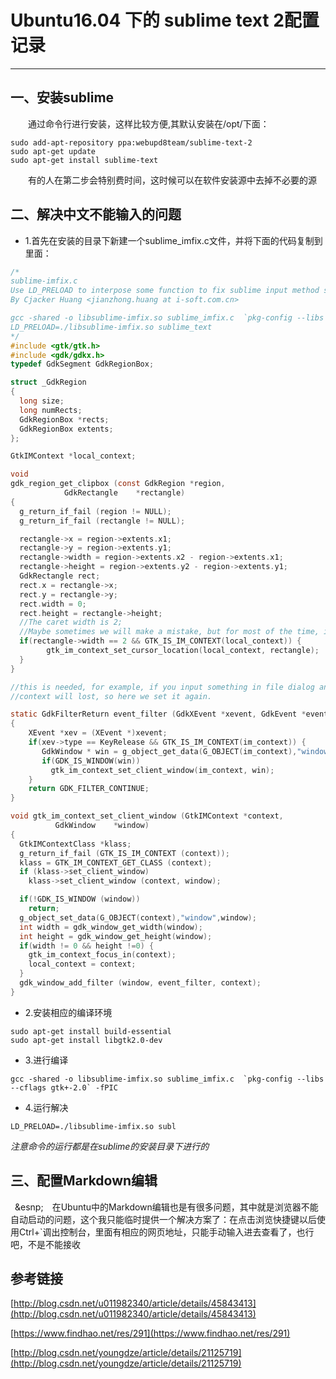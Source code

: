 # Ubuntu16.04 下的 sublime text 2配置记录
***

## 一、安装sublime
&ensp;&ensp;&ensp;&ensp;通过命令行进行安装，这样比较方便,其默认安装在/opt/下面：

```
sudo add-apt-repository ppa:webupd8team/sublime-text-2
sudo apt-get update
sudo apt-get install sublime-text
```

&ensp;&ensp;&ensp;&ensp;有的人在第二步会特别费时间，这时候可以在软件安装源中去掉不必要的源

## 二、解决中文不能输入的问题
- 1.首先在安装的目录下新建一个sublime_imfix.c文件，并将下面的代码复制到里面：

```c
/*
sublime-imfix.c
Use LD_PRELOAD to interpose some function to fix sublime input method support for linux.
By Cjacker Huang <jianzhong.huang at i-soft.com.cn>

gcc -shared -o libsublime-imfix.so sublime_imfix.c  `pkg-config --libs --cflags gtk+-2.0` -fPIC
LD_PRELOAD=./libsublime-imfix.so sublime_text
*/
#include <gtk/gtk.h>
#include <gdk/gdkx.h>
typedef GdkSegment GdkRegionBox;

struct _GdkRegion
{
  long size;
  long numRects;
  GdkRegionBox *rects;
  GdkRegionBox extents;
};

GtkIMContext *local_context;

void
gdk_region_get_clipbox (const GdkRegion *region,
            GdkRectangle    *rectangle)
{
  g_return_if_fail (region != NULL);
  g_return_if_fail (rectangle != NULL);

  rectangle->x = region->extents.x1;
  rectangle->y = region->extents.y1;
  rectangle->width = region->extents.x2 - region->extents.x1;
  rectangle->height = region->extents.y2 - region->extents.y1;
  GdkRectangle rect;
  rect.x = rectangle->x;
  rect.y = rectangle->y;
  rect.width = 0;
  rect.height = rectangle->height; 
  //The caret width is 2; 
  //Maybe sometimes we will make a mistake, but for most of the time, it should be the caret.
  if(rectangle->width == 2 && GTK_IS_IM_CONTEXT(local_context)) {
        gtk_im_context_set_cursor_location(local_context, rectangle);
  }
}

//this is needed, for example, if you input something in file dialog and return back the edit area
//context will lost, so here we set it again.

static GdkFilterReturn event_filter (GdkXEvent *xevent, GdkEvent *event, gpointer im_context)
{
    XEvent *xev = (XEvent *)xevent;
    if(xev->type == KeyRelease && GTK_IS_IM_CONTEXT(im_context)) {
       GdkWindow * win = g_object_get_data(G_OBJECT(im_context),"window");
       if(GDK_IS_WINDOW(win))
         gtk_im_context_set_client_window(im_context, win);
    }
    return GDK_FILTER_CONTINUE;
}

void gtk_im_context_set_client_window (GtkIMContext *context,
          GdkWindow    *window)
{
  GtkIMContextClass *klass;
  g_return_if_fail (GTK_IS_IM_CONTEXT (context));
  klass = GTK_IM_CONTEXT_GET_CLASS (context);
  if (klass->set_client_window)
    klass->set_client_window (context, window);

  if(!GDK_IS_WINDOW (window))
    return;
  g_object_set_data(G_OBJECT(context),"window",window);
  int width = gdk_window_get_width(window);
  int height = gdk_window_get_height(window);
  if(width != 0 && height !=0) {
    gtk_im_context_focus_in(context);
    local_context = context;
  }
  gdk_window_add_filter (window, event_filter, context); 
}
```

- 2.安装相应的编译环境

```
sudo apt-get install build-essential
sudo apt-get install libgtk2.0-dev
```

- 3.进行编译

```
gcc -shared -o libsublime-imfix.so sublime_imfix.c  `pkg-config --libs --cflags gtk+-2.0` -fPIC
```

- 4.运行解决

```
LD_PRELOAD=./libsublime-imfix.so subl
```

*注意命令的运行都是在sublime的安装目录下进行的*

## 三、配置Markdown编辑
&ensp;&esnp;&ensp;&ensp;在Ubuntu中的Markdown编辑也是有很多问题，其中就是浏览器不能自动启动的问题，这个我只能临时提供一个解决方案了：在点击浏览快捷键以后使用Ctrl+`调出控制台，里面有相应的网页地址，只能手动输入进去查看了，也行吧，不是不能接收

## 参考链接
[http://blog.csdn.net/u011982340/article/details/45843413](http://blog.csdn.net/u011982340/article/details/45843413)

[https://www.findhao.net/res/291](https://www.findhao.net/res/291)

[http://blog.csdn.net/youngdze/article/details/21125719](http://blog.csdn.net/youngdze/article/details/21125719)